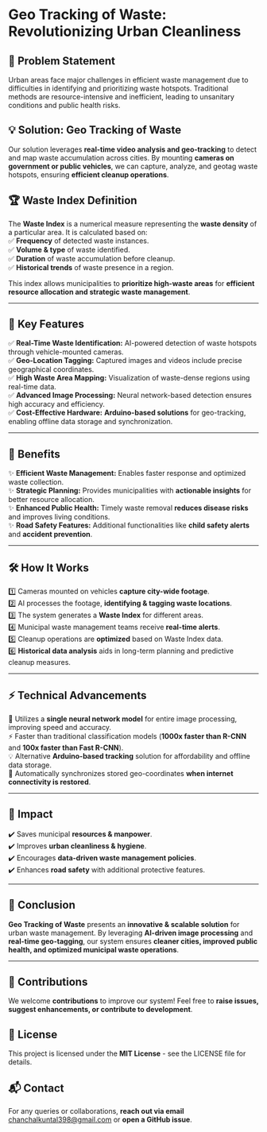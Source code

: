 # Geo Tracking of Waste: Revolutionizing Urban Cleanliness

## 🚨 Problem Statement
Urban areas face major challenges in efficient waste management due to difficulties in identifying and prioritizing waste hotspots. Traditional methods are resource-intensive and inefficient, leading to unsanitary conditions and public health risks.

## 💡 Solution: Geo Tracking of Waste
Our solution leverages **real-time video analysis and geo-tracking** to detect and map waste accumulation across cities. By mounting **cameras on government or public vehicles**, we can capture, analyze, and geotag waste hotspots, ensuring **efficient cleanup operations**.

## 🏆 Waste Index Definition
The **Waste Index** is a numerical measure representing the **waste density** of a particular area. It is calculated based on:  
✅ **Frequency** of detected waste instances.  
✅ **Volume & type** of waste identified.  
✅ **Duration** of waste accumulation before cleanup.  
✅ **Historical trends** of waste presence in a region.  

This index allows municipalities to **prioritize high-waste areas** for **efficient resource allocation and strategic waste management**.

---

## 🚀 Key Features  
✅ **Real-Time Waste Identification:** AI-powered detection of waste hotspots through vehicle-mounted cameras.  
✅ **Geo-Location Tagging:** Captured images and videos include precise geographical coordinates.  
✅ **High Waste Area Mapping:** Visualization of waste-dense regions using real-time data.  
✅ **Advanced Image Processing:** Neural network-based detection ensures high accuracy and efficiency.  
✅ **Cost-Effective Hardware:** **Arduino-based solutions** for geo-tracking, enabling offline data storage and synchronization.  

---

## 🎯 Benefits  
✨ **Efficient Waste Management:** Enables faster response and optimized waste collection.  
✨ **Strategic Planning:** Provides municipalities with **actionable insights** for better resource allocation.  
✨ **Enhanced Public Health:** Timely waste removal **reduces disease risks** and improves living conditions.  
✨ **Road Safety Features:** Additional functionalities like **child safety alerts** and **accident prevention**.  

---

## 🛠️ How It Works  
1️⃣ Cameras mounted on vehicles **capture city-wide footage**.  
2️⃣ AI processes the footage, **identifying & tagging waste locations**.  
3️⃣ The system generates a **Waste Index** for different areas.  
4️⃣ Municipal waste management teams receive **real-time alerts**.  
5️⃣ Cleanup operations are **optimized** based on Waste Index data.  
6️⃣ **Historical data analysis** aids in long-term planning and predictive cleanup measures.  

---

## ⚡ Technical Advancements  
🚀 Utilizes a **single neural network model** for entire image processing, improving speed and accuracy.  
⚡ Faster than traditional classification models (**1000x faster than R-CNN** and **100x faster than Fast R-CNN**).  
💡 Alternative **Arduino-based tracking** solution for affordability and offline data storage.  
📡 Automatically synchronizes stored geo-coordinates **when internet connectivity is restored**.  

---

## 🌱 Impact  
✔️ Saves municipal **resources & manpower**.  
✔️ Improves **urban cleanliness & hygiene**.  
✔️ Encourages **data-driven waste management policies**.  
✔️ Enhances **road safety** with additional protective features.  

---

## 📢 Conclusion  
**Geo Tracking of Waste** presents an **innovative & scalable solution** for urban waste management. By leveraging **AI-driven image processing** and **real-time geo-tagging**, our system ensures **cleaner cities, improved public health, and optimized municipal waste operations**.

---

## 🤝 Contributions  
We welcome **contributions** to improve our system! Feel free to **raise issues, suggest enhancements, or contribute to development**.

## 📝 License  
This project is licensed under the **MIT License** - see the LICENSE file for details.

## 📬 Contact  
For any queries or collaborations, **reach out via email** chanchalkuntal398@gmail.com or **open a GitHub issue**.
